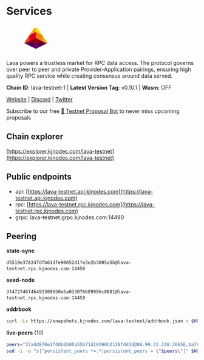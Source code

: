 # Services

<figure><img src="https://raw.githubusercontent.com/kj89/cosmos-images/main/logos/lava.png" alt=""><figcaption></figcaption></figure>

Lava powers a trustless market for RPC data access. The protocol  governs over peer to peer and private Provider-Application pairings,  ensuring high quality RPC service while creating consensus around data served.

**Chain ID**: lava-testnet-1 | **Latest Version Tag**: v0.10.1 | **Wasm**: OFF

[Website](https://lavanet.xyz) | [Discord](https://discord.com/invite/Tbk5NxTCdA) | [Twitter](https://twitter.com/lavanetxyz)



Subscribe to our free [🤖 Testnet Proposal Bot](https://t.me/kjnodes_testnet_proposal_bot) to never miss upcoming proposals


## Chain explorer
[https://explorer.kjnodes.com/lava-testnet](https://explorer.kjnodes.com/lava-testnet)

## Public endpoints

* api: [https://lava-testnet.api.kjnodes.com](https://lava-testnet.api.kjnodes.com)
* rpc: [https://lava-testnet.rpc.kjnodes.com](https://lava-testnet.rpc.kjnodes.com)
* grpc: lava-testnet.grpc.kjnodes.com:14490

## Peering

**state-sync**

```text
d5519e378247dfb61dfe90652d1fe3e2b3005a5b@lava-testnet.rpc.kjnodes.com:14456
```

**seed-node**

```text
3f472746f46493309650e5a033076689996c8881@lava-testnet.rpc.kjnodes.com:14459
```

**addrbook**
```bash
curl -Ls https://snapshots.kjnodes.com/lava-testnet/addrbook.json > $HOME/.lava/config/addrbook.json
```

**live-peers** (10)
```bash
peers="37add870e1f40b6b00a55b71d20590b2128fdd3d@88.99.33.248:26656,ba78f0ac713d5e7a0274ef593674dae337aabbee@176.103.222.18:26656,d5519e378247dfb61dfe90652d1fe3e2b3005a5b@65.109.68.190:14456,64df498c92b9ccaf78012229d399aa34a014f087@65.109.122.105:56659,13a9209a4d08803a3becac57de8eb02dd51f8f41@65.109.23.114:19956,bfe21dd5af98aa42d213cd5bd943162a36b0505f@92.243.165.98:26656,3173b2d34ce415ee9a1bf08646d85688bf49e299@5.189.186.222:36656,fe1998168f5336811a79fbcaf2d5d5a69f2f9f63@65.108.81.145:26656,8a117e9a5a7dcbf3963a2d1982aabc92fa5e2a5d@18.220.175.93:26656,5e068fccd370b2f2e5ab4240a304323af6385f1f@172.93.110.154:27656"
sed -i -e "s|^persistent_peers *=.*|persistent_peers = \"$peers\"|" $HOME/.lava/config/config.toml
```
